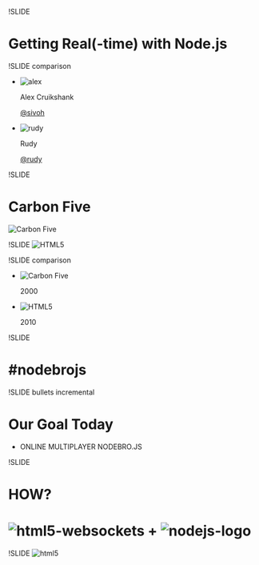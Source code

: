 !SLIDE
# Getting Real(-time) with Node.js

!SLIDE comparison
* ![alex](alex.jpg)

  Alex Cruikshank

  [@sivoh](http://twitter.com/sivoh)
* ![rudy](rudy.jpg)

  Rudy

  [@rudy](http://twitter.com/rudy)

!SLIDE
# Carbon Five
![Carbon Five](c5.png)

!SLIDE
![HTML5](html5.png)

!SLIDE comparison
* ![Carbon Five](c5.png)

  2000

* ![HTML5](html5.png)

  2010

!SLIDE
# #nodebrojs

!SLIDE bullets incremental
# Our Goal Today

* ONLINE MULTIPLAYER NODEBRO.JS

!SLIDE
# HOW?

# ![html5-websockets](html5-websockets.png) + ![nodejs-logo](nodejs-logo.png)

!SLIDE
![html5](html5-websockets-large.png)
